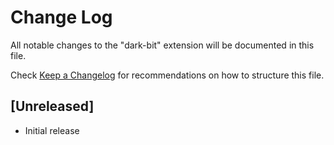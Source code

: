 # Change Log
All notable changes to the "dark-bit" extension will be documented in this file.

Check [Keep a Changelog](http://keepachangelog.com/) for recommendations on how to structure this file.

## [Unreleased]
- Initial release
